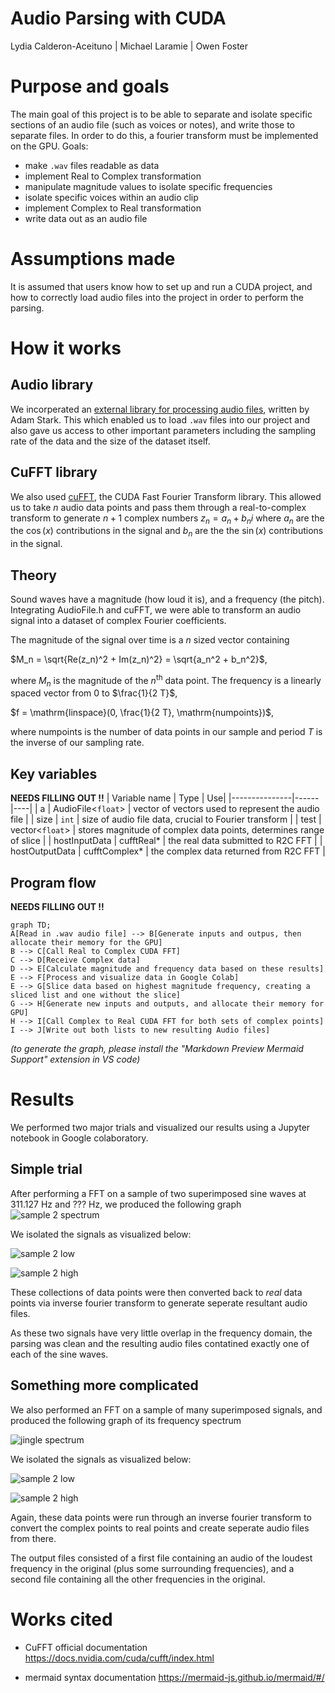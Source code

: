 # Audio Parsing with CUDA
Lydia Calderon-Aceituno | Michael Laramie | Owen Foster

# Purpose and goals 
The main goal of this project is to be able to separate and isolate specific sections of an audio file (such as voices or notes), and write those to separate files. In order to do this, a fourier transform must be implemented on the GPU.
Goals:
- make `.wav` files readable as data
- implement Real to Complex transformation
- manipulate magnitude values to isolate specific frequencies
- isolate specific voices within an audio clip
- implement Complex to Real transformation
- write data out as an audio file

# Assumptions made
It is assumed that users know how to set up and run a CUDA project, and how to correctly load audio files into the project in order to perform the parsing. 

# How it works 
## Audio library 
We incorperated an [external library for processing audio files](https://github.com/adamstark/AudioFile/blob/master/AudioFile.h), written by Adam Stark. This which enabled us to load `.wav` files into our project and also gave us access to other important parameters including the sampling rate of the data and the size of the dataset itself.
## CuFFT library 
We also used [cuFFT](https://docs.nvidia.com/cuda/cufft/index.html), the CUDA Fast Fourier Transform library. This allowed us to take $n$ audio data points and pass them through a real-to-complex transform to generate $n+1$ complex numbers $z_n = a_n+b_ni$ where $a_n$ are the the $\cos(x)$ contributions in the signal and $b_n$ are the the $\sin(x)$ contributions in the signal.

## Theory 
Sound waves have a magnitude (how loud it is), and a frequency (the pitch). Integrating AudioFile.h and cuFFT, we were able to transform an audio signal into a dataset of complex Fourier coefficients. 

The magnitude of the signal over time is a $n$ sized vector containing 

$M_n = \sqrt{Re(z_n)^2 + Im(z_n)^2} = \sqrt{a_n^2 + b_n^2}$, 

where $M_n$ is the magnitude of the $n^{\mathrm{th}}$ data point. The frequency is a linearly spaced vector from $0$ to $\frac{1}{2 T}$, 

$f = \mathrm{linspace}(0, \frac{1}{2 T}, \mathrm{numpoints})$,

where $\mathrm{numpoints}$ is the number of data points in our sample and period $T$ is the inverse of our sampling rate. 


## Key variables 
**NEEDS FILLING OUT !!**
| Variable name | Type | Use|
|---------------|------|----|
| a | AudioFile<`float`> | vector of vectors used to represent the audio file |
| size | `int` | size of audio file data, crucial to Fourier transform |
| test | vector<`float`> | stores magnitude of complex data points, determines range of slice |
| hostInputData | cufftReal* | the real data submitted to R2C FFT |
| hostOutputData | cufftComplex* | the complex data returned from R2C FFT |


## Program flow

**NEEDS FILLING OUT !!**
```mermaid 
graph TD;
A[Read in .wav audio file] --> B[Generate inputs and outpus, then allocate their memory for the GPU]
B --> C[Call Real to Complex CUDA FFT]
C --> D[Receive Complex data]
D --> E[Calculate magnitude and frequency data based on these results]
E --> F[Process and visualize data in Google Colab]
E --> G[Slice data based on highest magnitude frequency, creating a sliced list and one without the slice]
G --> H[Generate new inputs and outputs, and allocate their memory for GPU]
H --> I[Call Complex to Real CUDA FFT for both sets of complex points]
I --> J[Write out both lists to new resulting Audio files]
```
*(to generate the graph, please install the "Markdown Preview Mermaid Support" extension in VS code)*


# Results 
We performed two major trials and visualized our results using a Jupyter notebook in Google colaboratory.

## Simple trial
After performing a FFT on a sample of two superimposed sine waves at $311.127\ \mathrm{Hz}$ and $???\ \mathrm{Hz}$, we produced the following graph ![sample 2 spectrum](./images/samp2_spectrum.png)

We isolated the signals as visualized below:

![sample 2 low](./images/samp2_low.png)

![sample 2 high](./images/samp2_high.png)

These collections of data points were then converted back to *real* data points via inverse fourier transform to generate seperate resultant audio files. 

As these two signals have very little overlap in the frequency domain, the parsing was clean and the resulting audio files contatined exactly one of each of the sine waves. 

## Something more complicated
We also performed an FFT on a sample of many superimposed signals, and produced the following graph of its frequency spectrum

![jingle spectrum](./images/jingle_spectrum.png)

We isolated the signals as visualized below:

![sample 2 low](./images/jingle_low.png)

![sample 2 high](./images/jingle_high.png)

Again, these data points were run through an inverse fourier transform to convert the complex points to real points and create seperate audio files from there. 

The output files consisted of a first file containing an audio of the loudest frequency in the original (plus some surrounding frequencies), and a second file containing all the other frequencies in the original.

# Works cited 
* CuFFT official documentation <https://docs.nvidia.com/cuda/cufft/index.html>

* mermaid syntax documentation <https://mermaid-js.github.io/mermaid/#/>

